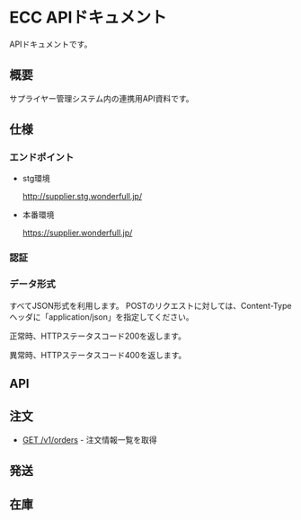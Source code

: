 # ECC APIドキュメント
APIドキュメントです。

## 概要
サプライヤー管理システム内の連携用API資料です。

## 仕様
### エンドポイント
+ stg環境

  http://supplier.stg.wonderfull.jp/

+ 本番環境

  https://supplier.wonderfull.jp/

### 認証

### データ形式
すべてJSON形式を利用します。
POSTのリクエストに対しては、Content-Typeヘッダに「application/json」を指定してください。

正常時、HTTPステータスコード200を返します。

異常時、HTTPステータスコード400を返します。

## API

## 注文
* [GET /v1/orders](v1_orders.md) - 注文情報一覧を取得

## 発送

## 在庫
